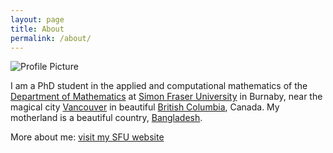 ```yaml
---
layout: page
title: About
permalink: /about/
---
```


<img src="{{ site.baseurl }}assets/profile-placeholder.gif" title="Profile Picture" class="profile">

I am a PhD student in the applied and computational mathematics of the <a href="http://www.math.sfu.ca/">Department of Mathematics</a> at <a href="http://www.sfu.ca/">Simon Fraser University</a> in Burnaby, near the magical city <a href="http://www.tourismvancouver.com/">Vancouver</a> in beautiful  <a href="http://www.hellobc.com/">British Columbia</a>, Canada. My motherland is a beautiful country, <a href="http://visitbangladesh.gov.bd/">Bangladesh</a>.

More about me: [visit my SFU website](http://sfu.ca/~mahossai/)
